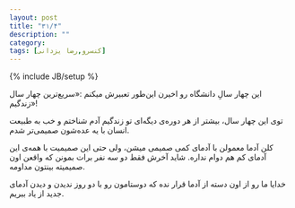 ```yaml
---
layout: post
title: "۳۱/۴"
description: ""
category: 
tags: [کنسرو,رضا یزدانی]
---
```

{% include JB/setup %}

این چهار سالِ دانشگاه رو اخیرن این‌طور تعبیرش میکنم :«سریع‌ترین چهار سال زندگیم»! 

توی این چهار سال، بیشتر از هر دوره‌ی دیگه‌ای تو زندگیم آدم شناختم و خب به طبیعت انسان با یه عده‌شون صمیمی‌تر شدم.

کلن آدما معمولن با آدمای کمی صمیمی میشن، ولی حتی این صمیمیت با همه‌ی این آدمای کم هم دوام نداره. شاید آخرش فقط دو سه نفر برات بمونن که واقعن اون صمیمیته بینتون مداومه.

خدایا ما رو از اون دسته از آدما قرار نده که دوستامون رو با دو روز ندیدن و دیدن آدمای جدید از یاد ببریم.
